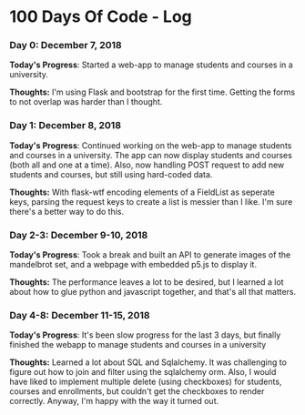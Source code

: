 <!-- # 100 Days Of Code - Log

### Day 0: February 30, 2016 (Example 1)
##### (delete me or comment me out)

**Today's Progress**: Fixed CSS, worked on canvas functionality for the app.

**Thoughts:** I really struggled with CSS, but, overall, I feel like I am slowly getting better at it. Canvas is still new for me, but I managed to figure out some basic functionality.

**Link to work:** [Calculator App](http://www.example.com)

### Day 0: February 30, 2016 (Example 2)
##### (delete me or comment me out)

**Today's Progress**: Fixed CSS, worked on canvas functionality for the app.

**Thoughts**: I really struggled with CSS, but, overall, I feel like I am slowly getting better at it. Canvas is still new for me, but I managed to figure out some basic functionality.

**Link(s) to work**: [Calculator App](http://www.example.com)


### Day 1: June 27, Monday

**Today's Progress**: I've gone through many exercises on FreeCodeCamp.

**Thoughts** I've recently started coding, and it's a great feeling when I finally solve an algorithm challenge after a lot of attempts and hours spent.

**Link(s) to work**
1. [Find the Longest Word in a String](https://www.freecodecamp.com/challenges/find-the-longest-word-in-a-string)
2. [Title Case a Sentence](https://www.freecodecamp.com/challenges/title-case-a-sentence) -->

# 100 Days Of Code - Log

### Day 0: December 7, 2018

**Today's Progress**: Started a web-app to manage students and courses in a university.

**Thoughts:** I'm using Flask and bootstrap for the first time. Getting the forms to not overlap was harder than I thought.

### Day 1: December 8, 2018

**Today's Progress**: Continued working on the web-app to manage students and courses in a university. The app can now display students and courses (both all and one at a time). Also, now handling POST request to add new students and courses, but still using hard-coded data.

**Thoughts:** With flask-wtf encoding elements of a FieldList as seperate keys, parsing the request keys to create a list is messier than I like. I'm sure there's a better way to do this.


### Day 2-3: December 9-10, 2018

**Today's Progress**: Took a break and built an API to generate images of the mandelbrot set, and a webpage with embedded p5.js to display it.

**Thoughts:** The performance leaves a lot to be desired, but I learned a lot about how to glue python and javascript together, and that's all that matters.

### Day 4-8: December 11-15, 2018

**Today's Progress**: It's been slow progress for the last 3 days, but finally finished the webapp to manage students and courses in a university

**Thoughts:** Learned a lot about SQL and Sqlalchemy. It was challenging to figure out how to join and filter using the sqlalchemy orm. Also, I would have liked to implement multiple delete (using checkboxes) for students, courses and enrollments, but couldn't get the checkboxes to render correctly. Anyway, I'm happy with the way it turned out.